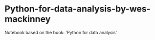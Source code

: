 # Python-for-data-analysis-by-wes-mackinney
Notebook based on the book: 'Python for data analysis' 
